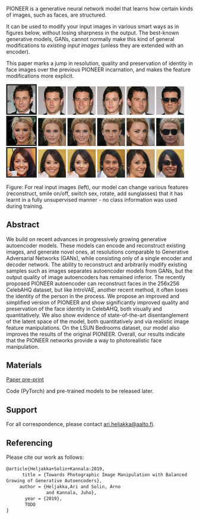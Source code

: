 PIONEER is a generative neural network model that learns how certain kinds of images, such as faces, are structured.

It can be used to modify your input images in various smart ways as in figures below, without losing sharpness in the output. The best-known generative models, GANs, cannot normally make this kind of general modifications to *existing input images* (unless they are extended with an encoder).

This paper marks a jump in resolution, quality and preservation of identity in face images over the previous PIONEER incarnation, and makes the feature modifications more explicit.

<img src="samples/fig_manip/100.jpg" alt="alt text" width="15%" height="15%" border="3"/>
<img src="samples/fig_manip/101.jpg" alt="alt text" width="15%" height="15%"/>
<img src="samples/fig_manip/102.jpg" alt="alt text" width="15%" height="15%"/>
<img src="samples/fig_manip/103.jpg" alt="alt text" width="15%" height="15%"/>
<img src="samples/fig_manip/104.jpg" alt="alt text" width="15%" height="15%"/>
<img src="samples/fig_manip/105.jpg" alt="alt text" width="15%" height="15%"/>
<br/>
<img src="samples/fig_manip/200.jpg" alt="alt text" width="15%" height="15%" border="3"/>
<img src="samples/fig_manip/201.jpg" alt="alt text" width="15%" height="15%"/>
<img src="samples/fig_manip/202.jpg" alt="alt text" width="15%" height="15%"/>
<img src="samples/fig_manip/203.jpg" alt="alt text" width="15%" height="15%"/>
<img src="samples/fig_manip/204.jpg" alt="alt text" width="15%" height="15%"/>
<img src="samples/fig_manip/205.jpg" alt="alt text" width="15%" height="15%"/>
<br/>
<img src="samples/fig_manip/300.jpg" alt="alt text" width="15%" height="15%" border="3"/>
<img src="samples/fig_manip/301.jpg" alt="alt text" width="15%" height="15%"/>
<img src="samples/fig_manip/302.jpg" alt="alt text" width="15%" height="15%"/>
<img src="samples/fig_manip/303.jpg" alt="alt text" width="15%" height="15%"/>
<img src="samples/fig_manip/304.jpg" alt="alt text" width="15%" height="15%"/>
<img src="samples/fig_manip/305.jpg" alt="alt text" width="15%" height="15%"/>


Figure: For real input images (left), our model can change various features (reconstruct, smile on/off, switch sex, rotate, add sunglasses) that it has learnt in a fully unsupervised manner - no class information was used during training.


## Abstract

We build on recent advances in progressively growing generative autoencoder models. These models can encode and reconstruct existing images, and generate novel ones, at resolutions comparable to Generative Adversarial Networks (GANs), while consisting only of a single encoder and decoder network. The ability to reconstruct and arbitrarily modify existing samples such as images separates autoencoder models from GANs, but the output quality of image autoencoders has remained inferior. The recently proposed PIONEER autoencoder can reconstruct faces in the 256x256 CelebAHQ dataset, but like IntroVAE, another recent method, it often loses the identity of the person in the process. We propose an improved and simplified version of PIONEER and show significantly improved quality and preservation of the face identity in CelebAHQ, both visually and quantitatively. We also show evidence of state-of-the-art disentanglement of the latent space of the model, both quantitatively and via realistic image feature manipulations. On the LSUN Bedrooms dataset, our model also improves the results of the original PIONEER. Overall, our results indicate that the PIONEER networks provide a way to photorealistic face manipulation.

## Materials

[Paper pre-print](https://arxiv.org/abs/[todo])

Code (PyTorch) and pre-trained models to be released later.

## Support

For all correspondence, please contact ari.heljakka@aalto.fi.

## Referencing

Please cite our work as follows:

```
@article{Heljakka+Solin+Kannala:2019,
      title = {Towards Photographic Image Manipulation with Balanced Growing of Generative Autoencoders},
     author = {Heljakka,Ari and Solin, Arno
               and Kannala, Juho},
       year = {2019},
       TODO
}
```
